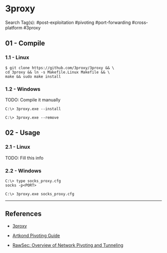# 3proxy

Search Tag(s): #post-exploitation #pivoting #port-forwarding #cross-platform #3proxy

## 01 - Compile

### 1.1 - Linux

```
$ git clone https://github.com/3proxy/3proxy && \
cd 3proxy && ln -s Makefile.Linux Makefile && \
make && sudo make install
```

### 1.2 - Windows

TODO: Compile it manually

```
C:\> 3proxy.exe --install

C:\> 3proxy.exe --remove
```

## 02 - Usage

### 2.1 - Linux

TODO: Fill this info

### 2.2 - Windows

```
C:\> type socks_proxy.cfg
socks -p<PORT>

C:\> 3proxy.exe socks_proxy.cfg
```

---
## References

- [3proxy](https://github.com/3proxy/3proxy)

- [Artkond Pivoting Guide](https://artkond.com/2017/03/23/pivoting-guide/)

- [RawSec: Overview of Network Pivoting and Tunneling](https://blog.raw.pm/en/state-of-the-art-of-network-pivoting-in-2019/)